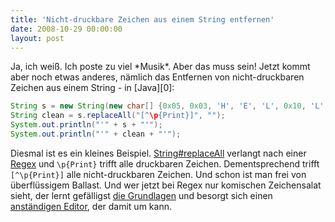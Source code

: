```yaml
---
title: 'Nicht-druckbare Zeichen aus einem String entfernen'
date: 2008-10-29 00:00:00 
layout: post
---
```

<p>Ja, ich weiß. Ich poste zu viel *Musik*. Aber das muss sein!  Jetzt kommt aber noch etwas anderes, nämlich das Entfernen von nicht-druckbaren Zeichen aus einem String - in [Java][0]:

````java
String s = new String(new char[] {0x05, 0x03, 'H', 'E', 'L', 0x10, 'L', 'O'});
String clean = s.replaceAll("[^\p{Print}]", "");
System.out.println("'" + s + "'");
System.out.println("'" + clean + "'");
````

Diesmal ist es ein kleines Beispiel. [String#replaceAll][1] verlangt nach einer [Regex][2] und `\p{Print}` trifft alle druckbaren Zeichen. Dementsprechend trifft `[^\p{Print}]` alle nicht-druckbaren Zeichen. Und schon ist man frei von überflüssigem Ballast.  Und wer jetzt bei Regex nur komischen Zeichensalat sieht, der lernt gefälligst [die Grundlagen][3] und besorgt sich einen [anständigen Editor][4], der damit um kann.

[0]: http://www.oracle.com/technetwork/java/index.html
[1]: https://docs.oracle.com/javase/9/docs/api/java/lang/String.html#replaceAll-java.lang.String-java.lang.String-
[2]: https://docs.oracle.com/javase/tutorial/essential/regex/
[3]: https://de.wikipedia.org/wiki/Regul%C3%A4rer_Ausdruck
[4]: https://www.vim.org/
